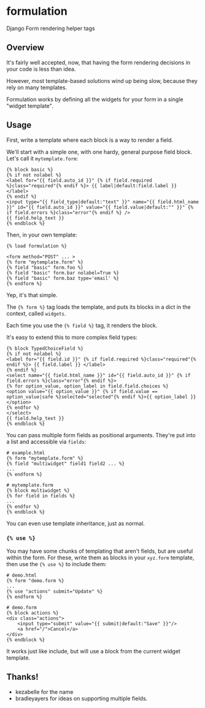 # formulation

Django Form rendering helper tags


## Overview

It's fairly well accepted, now, that having the form rendering decisions in your code is less than idea.

However, most template-based solutions wind up being slow, because they rely on many templates.

Formulation works by defining all the widgets for your form in a single "widget template".

## Usage

First, write a template where each block is a way to render a field.

We'll start with a simple one, with one hardy, general purpose field block.  Let's call it `mytemplate.form`:

    {% block basic %}
    {% if not nolabel %}
    <label for="{{ field.auto_id }}" {% if field.required %}class="required"{% endif %}> {{ label|default:field.label }} </label>
    {% endif %}
    <input type="{{ field_type|default:"text" }}" name="{{ field.html_name }}" id="{{ field.auto_id }}" value="{{ field.value|default:"" }}" {% if field.errors %}class="error"{% endif %} />
    {{ field.help_text }}
    {% endblock %}

Then, in your own template:

    {% load formulation %}

    <form method="POST" ... >
    {% form "mytemplate.form" %}
    {% field "basic" form.foo %}
    {% field "basic" form.bar nolabel=True %}
    {% field "basic" form.baz type='email' %}
    {% endform %}

Yep, it's that simple.

The `{% form %}` tag loads the template, and puts its blocks in a dict in the context, called `widgets`.

Each time you use the `{% field %}` tag, it renders the block.

It's easy to extend this to more complex field types:

    {% block TypedChoiceField %}
    {% if not nolabel %}
    <label for="{{ field.id }}" {% if field.required %}class="required"{% endif %}> {{ field.label }} </label>
    {% endif %}
    <select name="{{ field.html_name }}" id="{{ field.auto_id }}" {% if field.errors %}class="error"{% endif %}>
    {% for option_value, option_label in field.field.choices %}
    <option value="{{ option_value }}" {% if field.value == option_value|safe %}selected="selected"{% endif %}>{{ option_label }}</option>
    {% endfor %}
    </select>
    {{ field.help_text }}
    {% endblock %}

You can pass multiple form fields as positional arguments. They're put into a list and accessible via `fields`:

    # example.html
    {% form "mytemplate.form" %}
    {% field "multiwidget" field1 field2 ... %}
    ...
    {% endform %}
    
    # mytemplate.form
    {% block multiwidget %}
    {% for field in fields %}
    ...
    {% endfor %}
    {% endblock %}

You can even use template inheritance, just as normal.

### `{% use %}`

You may have some chunks of templating that aren't fields, but are useful within the form.
For these, write them as blocks in your `xyz.form` template, then use the `{% use %}` to include them:

    # demo.html
    {% form "demo.form %}
    ...
    {% use "actions" submit="Update" %}
    {% endform %}

    # demo.form
    {% block actions %}
    <div class="actions">
        <input type="submit" value="{{ submit|default:"Save" }}"/>
        <a href="/">Cancel</a>
    </div>
    {% endblock %}

It works just like include, but will use a block from the current widget template.

## Thanks!

- kezabelle for the name
- bradleyayers for ideas on supporting multiple fields.


